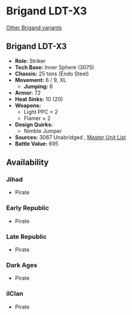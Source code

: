 # Brigand LDT-X3 

[Other Brigand variants](../brigand.md) 

## Brigand LDT-X3 

- **Role:** Striker 
- **Tech Base:** Inner Sphere (3075) 
- **Chassis:** 25 tons (Endo Steel) 
- **Movement:** 6 / 9, XL 
  - **Jumping:** 6 
- **Armor:** 72 
- **Heat Sinks:** 10 (20) 
- **Weapons:** 
  - Light PPC × 2 
  - Flamer × 2 
- **Design Quirks:** 
  - Nimble Jumper 
- **Sources:** 3067 Unabridged , [Master Unit List](http://masterunitlist.info/Unit/Details/5653) 
- **Battle Value:** 695 

## Availability 

### Jihad 

- Pirate 

### Early Republic 

- Pirate 

### Late Republic 

- Pirate 

### Dark Ages 

- Pirate 

### ilClan 

- Pirate 

